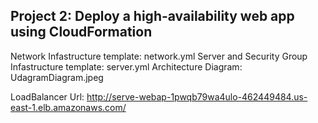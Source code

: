 ## Project 2: Deploy a high-availability web app using CloudFormation
Network Infastructure template: network.yml
Server and Security Group Infastructure template: server.yml
Architecture Diagram: UdagramDiagram.jpeg

LoadBalancer Url: http://serve-webap-1pwqb79wa4ulo-462449484.us-east-1.elb.amazonaws.com/